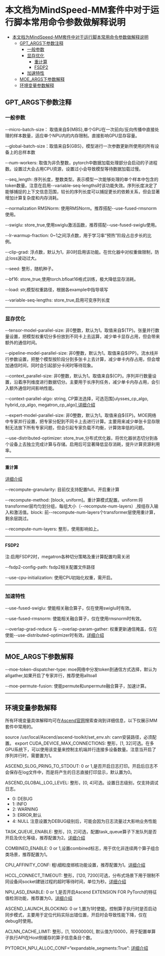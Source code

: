 # 本文档为MindSpeed-MM套件中对于运行脚本常用命令参数做解释说明

- [本文档为MindSpeed-MM套件中对于运行脚本常用命令参数做解释说明](#本文档为mindspeed-mm套件中对于运行脚本常用命令参数做解释说明)
  - [GPT\_ARGS下参数注释](#gpt_args下参数注释)
    - [一般参数](#一般参数)
    - [显存优化](#显存优化)
      - [重计算](#重计算)
      - [FSDP2](#fsdp2)
    - [加速特性](#加速特性)
  - [MOE\_ARGS下参数解释](#moe_args下参数解释)
  - [环境变量参数解释](#环境变量参数解释)

## GPT_ARGS下参数注释
### 一般参数
--micro-batch-size：
取值来自\${MBS},单个GPU在一次前向/反向传播中直接处理的样本数量，适应单个NPU内的内存限制。直接影响GPU显存容量。

--global-batch-size：取值来自\${GBS}，模型进行一次参数更新所使用的所有设备上的总样本数

--num-workers: 取值为非负整数，pytorch中数据加载处理部分会启动的子进程数。设置过大会占用CPU资源，设置过小会导致模型等待数据加载过慢。

--seq_length: 序列长度，整数类型。表示模型一次能够处理的单个样本中包含的token数量。注意在启用--variable-seq-lengths时该功能失效。序列长度决定了能够捕捉的上下文信息范围，较长的序列长度可以捕捉更长的依赖关系，但会显著增加计算复杂度和内存消耗。

--normalization RMSNorm: 使用RMSNorm。推荐搭配--use-fused-rmsnorm使用。

--swiglu: store_true,使用swiglu激活函数，推荐搭配--use-fused-swiglu使用。

--lr-warmup-fraction: 0~1之间浮点数，用于学习率“预热”阶段占总步长的比例。

--clip-grad: 浮点数，默认为1，非0时启用该功能。在优化器中对权重做限制，防止loss波动过大。

--seed: 整形，随机种子。

--bf16: store_true,使用torch.bfloat16格式训练，极大降低显存消耗。

--load: str,模型权重路径，根据各example中指导填写

--variable-seq-lengths: store_true,启用可变序列长度

---
### 显存优化
--tensor-model-parallel-size: 非0整数，默认为1。取值来自\${TP}。张量并行数量设置，把模型权重切分多份放到不同卡上去运算，减少单卡显存占用，但会带来额外的通信时间。

--pipeline-model-parallel-size: 非0整数，默认为1。取值来自\${PP}。流水线并行参数设置，把整个模型按阶段分到多张卡上去计算，减少单卡内存占用，但会增加通信时间，同时会引起部分卡闲时等待现象。

--context_parallel-size: 非0整数，默认为1。取值来自\${CP}。序列并行数量设置，沿着序列维度进行数据切分。主要用于长序列任务，减少单卡内存占用，会引入额外通信时间影响性能。

--context-parallel-algo: string, CP算法选择，可选范围[ulysses_cp_algo, hybrid_cp_algo, megatron_cp_algo],[详细介绍](https://gitcode.com/Ascend/MindSpeed/blob/master/docs/features/ulysses-context-parallel.md)

--expert-model-parallel-size: 非0整数，默认为1。取值来自\${EP}。MOE网络中专家并行设置，把专家分配到不同卡上去进行计算。主要用来减少单张卡显存限制无法放下所有专家问题，但会引起专家负载不均衡，计算效率低的问题。

--use-distributed-optimizer: store_true,分布式优化器，将优化器状态切分到各个设备上去独立完成计算与存储。启用后可显著降低显存消耗，提升计算资源利用率。

---

#### 重计算
[详细介绍](https://gitcode.com/Ascend/MindSpeed-LLM/blob/2.1.0/docs/pytorch/features/recompute_relative.md)

--recompute-granularity: 目前仅支持配置full。开启重计算

--recompute-method: [block, uniform]。重计算模式配置。uniform:将transformer层均匀划分组，每组大小（--recompute-num-layers）,按组存入输入和激活值。block: 前--recompute-num-layers个transformer层使用重计算，剩余层跳过。

--recompute-num-layers: 整形，使用影响如上。

---
#### FSDP2
注:启用FSDP2时，megatron各种切分策略及重计算配置均需关闭

--fsdp2-config-path: fsdp2相关配置文件路径

--use-cpu-initialization: 使用CPU初始化权重，需开启。

---
### 加速特性
--use-fused-swiglu: 使能相关融合算子，仅在使用swiglu时有效。

--use-fused-rmsnorm: 使能相关融合算子，仅在使用rmsnorm时有效。

--overlap-grad-reduce 与 --overlap-param-gather: 权重更新通信掩盖，仅在使能--use-distributed-optimizer时有效。[详细介绍](https://gitcode.com/Ascend/MindSpeed/blob/master/docs/features/async-ddp-param-gather.md)

---
## MOE_ARGS下参数解释
--moe-token-dispatcher-type: moe网络中分发token到通信方式选择，默认为allgather,如果开启了专家并行，推荐使用alltoall

--moe-permute-fusion: 使能permute和unpermute融合算子，加速计算。

---
## 环境变量参数解释
所有环境变量具体解释均可在[Ascend官网](https://www.hiascend.com/)搜索查询到详细信息，以下仅展示MM套件中常用的。

source /usr/local/Ascend/ascend-toolkit/set_env.sh: cann安装路径，必须配置。
export CUDA_DEVICE_MAX_CONNECTIONS: 整形，[1, 32]可选。在多GPU系统下，可以使用该变量来控制主机端并行连接多设备数量。注意当开启了序列并行时，需要置为1。

ASCEND_SLOG_PRING_TO_STDOUT: 0 or 1,是否开启日志打印。开启后日志不会保存在log文件中，而是将产生的日志直接打印显示，默认置为0。

ASCEND_GLOBAL_LOG_LEVEL: 整形，[0, 4]可选。设置日志级别，仅支持调试日志。
* 0: DEBUG
* 1: INFO
* 2: WARNING
* 3: ERROR,默认
* 4: NULL
注意设置为DEBUG级别后，可能会因为日志流量过大影响业务性能

TASK_QUEUE_ENABLE: 整形，[0, 2]可选，配置task_queue算子下发队列是否开启及优化等级，推荐配置为2。[详细介绍](https://www.hiascend.com/document/detail/zh/Pytorch/710/comref/Envvariables/Envir_007.html)

COMBINED_ENABLE: 0 or 1,设置combined标志，用于优化非连续两个算子组合类场景，推荐配置为1。

CPU_AFFINITY_CONF: 粗\细粒度绑核功能设置，推荐配置为1。[详细介绍](https://www.hiascend.com/document/detail/zh/Pytorch/710/comref/Envvariables/Envir_033.html)

HCCL_CONNECT_TIMEOUT: 整形，[120, 7200]可选，分布式场景下用于限制不同设备间socket建链过程的超时等待时间，单位为秒。[详细介绍](https://www.hiascend.com/document/detail/zh/canncommercial/82RC1/maintenref/envvar/envref_07_0077.html)

NPU_ASD_ENABLE: 0 or 1,是否开启Ascend EXTENSION FOR PyTorch的特征值检测功能，推荐置为0。[详细介绍](https://www.hiascend.com/document/detail/zh/Pytorch/710/comref/Envvariables/Envir_029.html)

ASCEND_LAUNCH_BLOCKING: 0 or 1,置为1时使能。控制算子执行时是否启动同步模式，主要用于定位代码实际出错位置，开启时会导致性能下降，仅在debug时使用。

ACLNN_CACHE_LIMIT: 整形，[1, 10000000], 默认值为10000，用于配置单算子执行API在Host侧缓存的算子信息条目个数。

PYTORCH_NPU_ALLOC_CONF=“expandable_segments:True”: [详细介绍](https://www.hiascend.com/document/detail/zh/Pytorch/710/comref/Envvariables/Envir_012.html)